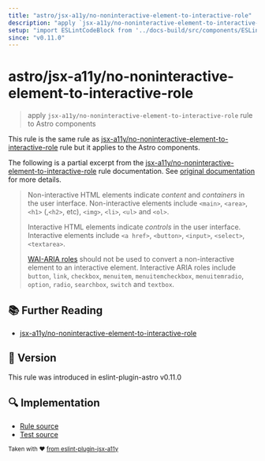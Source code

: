```yaml
---
title: "astro/jsx-a11y/no-noninteractive-element-to-interactive-role"
description: "apply `jsx-a11y/no-noninteractive-element-to-interactive-role` rule to Astro components"
setup: "import ESLintCodeBlock from '../docs-build/src/components/ESLintCodeBlockWrap.astro'"
since: "v0.11.0"
---
```


# astro/jsx-a11y/no-noninteractive-element-to-interactive-role

> apply `jsx-a11y/no-noninteractive-element-to-interactive-role` rule to Astro components

This rule is the same rule as [jsx-a11y/no-noninteractive-element-to-interactive-role] rule but it applies to the Astro components.

[jsx-a11y/no-noninteractive-element-to-interactive-role]: https://github.com/jsx-eslint/eslint-plugin-jsx-a11y/tree/HEAD/docs/rules/no-noninteractive-element-to-interactive-role.md

The following is a partial excerpt from the [jsx-a11y/no-noninteractive-element-to-interactive-role] rule documentation. See [original documentation][jsx-a11y/no-noninteractive-element-to-interactive-role] for more details.

> Non-interactive HTML elements indicate _content_ and _containers_ in the user interface. Non-interactive elements include `<main>`, `<area>`, `<h1>` (,`<h2>`, etc), `<img>`, `<li>`, `<ul>` and `<ol>`.
>
> Interactive HTML elements indicate _controls_ in the user interface. Interactive elements include `<a href>`, `<button>`, `<input>`, `<select>`, `<textarea>`.
>
>
> [WAI-ARIA roles](https://www.w3.org/TR/wai-aria-1.1/#usage_intro) should not be used to convert a non-interactive element to an interactive element. Interactive ARIA roles include `button`, `link`, `checkbox`, `menuitem`, `menuitemcheckbox`, `menuitemradio`, `option`, `radio`, `searchbox`, `switch` and `textbox`.

## :books: Further Reading

- [jsx-a11y/no-noninteractive-element-to-interactive-role]

## :rocket: Version

This rule was introduced in eslint-plugin-astro v0.11.0

## :mag: Implementation

- [Rule source](https://github.com/ota-meshi/eslint-plugin-astro/blob/main/src/rules/jsx-a11y/no-noninteractive-element-to-interactive-role.ts)
- [Test source](https://github.com/ota-meshi/eslint-plugin-astro/blob/main/tests/src/rules/jsx-a11y/no-noninteractive-element-to-interactive-role.ts)

<sup>Taken with ❤️ [from eslint-plugin-jsx-a11y](https://github.com/jsx-eslint/eslint-plugin-jsx-a11y/tree/HEAD/docs/rules/no-noninteractive-element-to-interactive-role.md)</sup>
